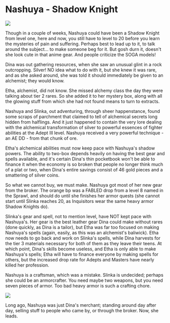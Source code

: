 # Nashuya - Shadow Knight

![](../images/nash20.jpg)

Though in a couple of weeks, Nashuya could have been a Shadow Knight from level one, here and now, you still have to level to 20 before you learn the mysteries of pain and suffering. Perhaps best to lead up to it, to talk around the subject... to make someone beg for it. But gosh durn it, doesn't she look cute in that anime gear. And people criticize the SOGA models!

Dina was out gathering resources, when she saw an unusual glint in a rock outcropping. Silver! NO idea what to do with it, but she knew it was rare, and as she asked around, she was told it should immediately be given to an alchemist; they would know.

Etha, alchemist, did not know. She missed alchemy class the day they were talking about tier 2 rares. So she added it to her mystery box, along with all the glowing stuff from which she had not found means to turn to extracts.

Nashuya and Slinka, out adventuring, through sheer happenstance, found some scraps of parchment that claimed to tell of alchemical secrets long hidden from halflings. And it just happened to contain the very lore dealing with the alchemical transformation of silver to powerful essences of fighter abilities at the Adept III level. Nashuya received a very powerful technique - an AE DD - from that chunk of ore.

Etha's alchemical abilities must now keep pace with Nashuya's shadow powers. The ability to two-box depends heavily on having the best gear and spells available, and it's certain Dina's thin pocketbook won't be able to finance it when the economy is so broken that people no longer think much of a plat or two, when Dina's entire savings consist of 46 gold pieces and a smattering of silver coins.

So what we cannot buy, we must make. Nashuya got most of her new gear from the broker. The orange bp was a FABLED drop from a level 8 named in the Sprawl, and should do until she finishes her armor quests (she cannot start until Slinka reaches 20, as Inquisitors wear the same heavy armor Shadow Knights do).

Slinka's gear and spell, not to mention level, have NOT kept pace with Nashuya's. Her gear is the best leather gear Dina could make without rares (done quickly, as Dina is a tailor), but Etha was far too focused on making Nashuya's spells (again, easily, as this was an alchemist's baliwick). Etha now needs to go back and work on Slinka's spells, while Dina harvests for the tier 3 materials necessary for both of them as they leave their teens. At which point, Dina's skills become useless, and Etha is only able to make Nashuya's spells; Etha will have to finance everyone by making spells for others, but the increased drop rate for Adepts and Masters have nearly killed her profession.

Nashuya is a craftsman, which was a mistake. Slinka is undecided; perhaps she could be an armorcrafter. You need maybe two weapons, but you need seven pieces of armor. Too bad heavy armor is such a crafting chore.

![](../images/dinanash.jpg)

Long ago, Nashuya was just Dina's merchant; standing around day after day, selling stuff to people who came by, or through the broker. Now, she leads.
